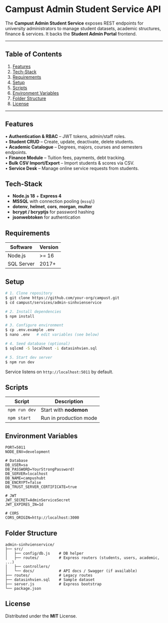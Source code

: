 # Campust Admin Student Service API

The **Campust Admin Student Service** exposes REST endpoints for university administrators to manage student datasets, academic structures, finance & services. It backs the **Student Admin Portal** frontend.

---

## Table of Contents
1. [Features](#features)
2. [Tech-Stack](#tech-stack)
3. [Requirements](#requirements)
4. [Setup](#setup)
5. [Scripts](#scripts)
6. [Environment Variables](#environment-variables)
7. [Folder Structure](#folder-structure)
8. [License](#license)

---

## Features
• **Authentication & RBAC** – JWT tokens, admin/staff roles.  
• **Student CRUD** – Create, update, deactivate, delete students.  
• **Academic Catalogue** – Degrees, majors, courses and semesters endpoints.  
• **Finance Module** – Tuition fees, payments, debt tracking.  
• **Bulk CSV Import/Export** – Import students & scores via CSV.  
• **Service Desk** – Manage online service requests from students.

## Tech-Stack
* **Node.js 18** + **Express 4**  
* **MSSQL** with connection pooling (`mssql`)  
* **dotenv**, **helmet**, **cors**, **morgan**, **multer**  
* **bcrypt / bcryptjs** for password hashing  
* **jsonwebtoken** for authentication

## Requirements
| Software | Version |
| -------- | ------- |
| Node.js  | >= 16 |
| SQL Server | 2017+ |

## Setup
```bash
# 1. Clone repository
$ git clone https://github.com/your-org/campust.git
$ cd campust/services/admin-sinhvienservice

# 2. Install dependencies
$ npm install

# 3. Configure environment
$ cp .env.example .env
$ nano .env   # edit variables (see below)

# 4. Seed database (optional)
$ sqlcmd -S localhost -i datasinhvien.sql

# 5. Start dev server
$ npm run dev
```
Service listens on `http://localhost:5011` by default.

## Scripts
Script | Description
------ | -----------
`npm run dev` | Start with **nodemon**
`npm start` | Run in production mode

## Environment Variables
```
PORT=5011
NODE_ENV=development

# Database
DB_USER=sa
DB_PASSWORD=YourStrongPassword!
DB_SERVER=localhost
DB_NAME=campushubt
DB_ENCRYPT=false
DB_TRUST_SERVER_CERTIFICATE=true

# JWT
JWT_SECRET=AdminServiceSecret
JWT_EXPIRES_IN=1d

# CORS
CORS_ORIGIN=http://localhost:3000
```

## Folder Structure
```
admin-sinhvienservice/
├── src/
│   ├── config/db.js    # DB helper
│   ├── routes/         # Express routers (students, users, academic, ...)
│   ├── controllers/
│   └── docs/           # API docs / Swagger (if available)
├── routes/             # Legacy routes
├── datasinhvien.sql    # Sample dataset
├── server.js           # Express bootstrap
└── package.json
```

## License
Distributed under the **MIT** License. 